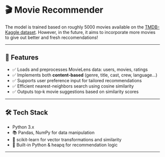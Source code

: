 # 🎬 Movie Recommender

The model is trained based on roughly 5000 movies available on the [TMDB-Kaggle dataset](https://www.kaggle.com/datasets/tmdb/tmdb-movie-metadata?select=tmdb_5000_movies.csv). However, in the future, it aims to incorporate more movies to give out better and fresh reccomendations!

---

## 🚀 Features

- ✅ Loads and preprocesses MovieLens data: users, movies, ratings  
- ✅ Implements both **content-based** (genre, title, cast, crew, language...)
- ✅ Supports user preference input for tailored recommendations  
- ✅ Efficient nearest-neighbors search using cosine similarity  
- ✅ Outputs top‑k movie suggestions based on similarity scores  

---

## 🛠️ Tech Stack

- Python 3.x  
- 📚 Pandas, NumPy for data manipulation  
- 🤝 scikit-learn for vector transformations and similarity  
- 🔢 Built-in Python & heapq for recommendation logic  

---
